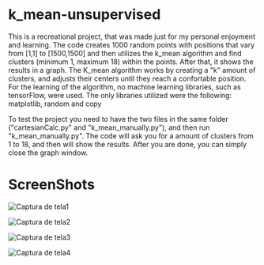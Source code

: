 # k_mean-unsupervised
This is a recreational project, that was made just for my personal enjoyment and learning.
The code creates 1000 random points with positions that vary from [1,1] to [1500,1500] and then utilizes the k_mean algorithm and find clusters (minimum 1, maximum 18) within the points. After that, it shows the results in a graph.
The K_mean algorithm works by creating a "k" amount of clusters, and adjusts their centers until they reach a confortable position.
For the learning of the algorithm, no machine learning libraries, such as tensorFlow, were used. The only libraries utilized were the following: matplotlib, random and copy 

To test the project you need to have the two files in the same folder ("cartesianCalc.py" and "k_mean_manually.py"), and then run "k_mean_manually.py". The code will ask you for a amount of clusters from 1 to 18, and then will show the results. After you are done, you can simply close the graph window.

# ScreenShots

![Captura de tela1](https://github.com/torbite/k_mean-unsupervised/assets/89304412/1e0ffb54-1992-4bf5-b8bc-7529f5721542)

![Captura de tela2](https://github.com/torbite/k_mean-unsupervised/assets/89304412/d38904c2-08cc-4018-998d-2ee644bf4cd4)

![Captura de tela3](https://github.com/torbite/k_mean-unsupervised/assets/89304412/33124603-dd09-4ef8-850b-3660061e580b)

![Captura de tela4](https://github.com/torbite/k_mean-unsupervised/assets/89304412/3b93ed77-584e-4a65-9fa9-6d2743e4e5be)
